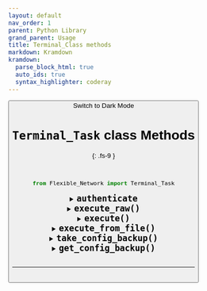 ```yaml
---
layout: default
nav_order: 1
parent: Python Library
grand_parent: Usage
title: Terminal_Class methods
markdown: Kramdown
kramdown:
  parse_block_html: true
  auto_ids: true
  syntax_highlighter: coderay
---
```


<button class="btn js-toggle-dark-mode">Switch to Dark Mode

<script>
const toggleDarkMode = document.querySelector('.js-toggle-dark-mode');

jtd.addEvent(toggleDarkMode, 'click', function(){
  if (jtd.getTheme() === 'dark') {
    jtd.setTheme('light');
    toggleDarkMode.textContent = 'Switch to Dark Mode';
  } else {
    jtd.setTheme('dark');
    toggleDarkMode.textContent = 'Switch to Light Mode';
  }
});
</script>


# `Terminal_Task` class Methods
{: .fs-9 }

<br>


```python
from Flexible_Network import Terminal_Task
```


<details markdown="1" id="authenticate">
  <summary markdown='span'> 
  <b style="font-size:20px"> <code>authenticate</code></b>
  </summary>
  <br>
   Authenticate with an [inventory](../../inventory.md) group

   > The `authenticate()` method, esablishes SSH conenections with all the hosts of the inventory group (In parallel) 

<br>

INPUT
{: .fs-6 .fw-300 }

| Input                      | Type    | Description                                                  |
| -------------------------- | ------- | ------------------------------------------------------------ |
| `groups`                   | list    | List of group names eg. ['switches', 'test_switches']        |
| `user`                     | string  | Username for authentication                                  |
| `password`                 | string  | Password for authentication                                  |
| `privileged_mode_password` | String  | Password of the Privileged mode  (eg. `enable` in Cisco & `super` in Huawei) [ _If Provided, the device login to `privileged_mode` after authentication._ ] |
| `port`                     | integer | Port for authentication                                      |
|                            |         |                                                              |


<br>

OUTPUT
{: .fs-6 .fw-300 }

> Returns an object with the following attributes

| Input                    | Type    | Description                                                  |
| ------------------------ | ------- | ------------------------------------------------------------ |
| `hosts_total`            | list    | List of the total hosts (of the inventory group/groups) provided for authentication |
| `hosts_connected`        | list    | List the hosts were connected successfully                   |
| `hosts_failed`           | list    | List the hosts failed to connect                             |
| `hosts_total_number`     | integer | Number of total hosts                                        |
| `hosts_connected_number` | integer | Number of connected hosts                                    |
| `hosts_failed_number`    | integer | Number of failed hosts                                       |
| connection_report_table  | string  | Structured table displays connection report of the hosts     |

   ---

</details>


<details markdown="1" id="execute_raw">
  <summary markdown='span'> 
  <b style="font-size:20px"> <code>execute_raw()</code></b>
  </summary>

  Execute a command on a remote device.

   <br>

  > **Note:** This method does not print to the terminal.
  
<br>

INPUT
{: .fs-6 .fw-300 }

| Input  | Type   | Description                                                  |
| ------ | ------ | ------------------------------------------------------------ |
| `host` | string | Host to execute commands on ([The host needs to be authenticated first](#authenticate)) |
| `cmd`  | string | The command to execute                                       |


<br>

OUTPUT
{: .fs-6 .fw-300 }

> Returns an objects with the following attributes

| Input     | Type    | Description                                                  |
| --------- | ------- | ------------------------------------------------------------ |
| `host`    | string  | Host to execute commands on (The host needs to be authenticated first) |
| `cmd`     | List    | command (list of lines)                                      |
| stdout    | List    | STDOUT output (list of lines)                                |
| stderr    | List    | STDERR output (list of lines)                                |
| exit_code | Integer | `0` Executed without Errors.     `1` Executed with Errors.     `-1` Connection inturrupted before or during execution |
|           |         |                                                              |



<br>

---

</details>


<details markdown="1" id="execute">
  <summary markdown='span'> 
  <b style="font-size:20px"> <code>execute()</code></b>
  </summary>

  Execute a command on a remote device.

   <br>

  > **Note:** This method prints the output to the terminal.
   
   <br>

   INPUT
   {: .fs-6 .fw-300 }


| Input     | Type    | Description                                                  |
| --------- | ------- | ------------------------------------------------------------ |
| `host`    | string  | Host to execute commands on ([The host needs to be authenticated first](#authenticate)) |
| `cmd`     | List    | command (list of lines)                                      |
| stdout    | List    | STDOUT output (list of lines)                                |
| stderr    | List    | STDERR output (list of lines)                                |
| exit_code | Integer | `0` executed without Errors.     `1` Executed with Errors.     `-1` Connection inturrupted before or during execution |
|           |         |                                                              |

   <br>

   OUTPUT
   {: .fs-6 .fw-300 }

   > Returns an object with the following attributes

| Input                   | Type    | Description                                                  |
| ----------------------- | ------- | ------------------------------------------------------------ |
| `host`                  | string  | Host       |
| `cmd`                   | string  | The command to execute                                       |
| only_on_hosts           | List    | **A condition** (List of hosts to execute only on)           |
| skip_hosts              | List    | **A condition** (List of hosts to Skip execution on)         |
| ask_for_confirmation    | Boolean | If **True**,  I will ask for confirmation before executing the command,  *Default: False* |
| exit_on_fail            | Boolean | If **True**, the script will exit if the command exit with an Error,  *Default: True* |
| reconnect_closed_socket | Boolean | If **True**, Try to reconnect to the host if connection was inturrupted (Instead of considering it an error),  *Default: True* |
|                         |         |                                                              |



---

</details>


<details markdown="1" id="execute_from_file">
  <summary markdown='span'> 
  <b style="font-size:20px"> <code>execute_from_file()</code></b>
  </summary>

  Load commands from file & execute each line one by one. using the [execute()](#excute) method

   <br>

  > **Note:** This method prints the output to the terminal.
   
   <br>

   INPUT
{: .fs-6 .fw-300 }




| Input                   | Type    | Description                                                  |
| ----------------------- | ------- | ------------------------------------------------------------ |
| `host`                  | string  | Host to execute commands on ([The host needs to be authenticated first](#authenticate)) |
| `file`                  | string  | File with commands to execute                                |
| ask_for_confirmation    | Boolean | If **True**,  I will ask for confirmation before executing the command,  *Default: False* |
| exit_on_fail            | Boolean | If **True**, the script will exit if the command exit with an Error,  *Default: True* |
| reconnect_closed_socket | Boolean | If **True**, Try to reconnect to the host if connection was inturrupted (Instead of considering it an error),  *Default: True* |


   <br>

   OUTPUT
{: .fs-6 .fw-300 }

   > does NOT return

   ---

</details>


<details markdown="1" id="take_config_backup">
  <summary markdown='span'> 
  <b style="font-size:20px"> <code>take_config_backup()</code></b>
  </summary>

  Backup running configuration from the remote device & store them in the local directory by default, for other [backup storage options](../../ConfigBackup-storage/backup_config-storage.md)

   <br>

  > **Note:** This method prints the output to the terminal.
   
   <br>

   INPUT
{: .fs-6 .fw-300 }

| Input     | Type   | Description                                   | Options        | Default |
| --------- | ------ | --------------------------------------------- | -------------- | ------- |
| `host`    | string | host to backup its config                     |                |         |
| `comment` | string | A comment indicates the purpose of the backup |                |         |
| `target`  | string | Where to save the backup                      | `local`,  `s3` | `local` |




   > **NOTE:** targets other than `local` requires you to add the credentials in the [config file](../../config_file.md)
   

   <br>

   OUTPUT
{: .fs-6 .fw-300 }

   > Returns an object with the following attributes
   
| Input       | Type    | Description                                                  |
| ----------- | ------- | ------------------------------------------------------------ |
| `exit_code` | Integer | `0` backup taken successfully.      `1` Failed to take backup |
| stderr      | String  | STDERR output                                                |
| stdout      | String  | STDOUT output                                                |
| location    | String  | location, where the backup exists                            |
| id          | String  | The backup string                                            |

---

</details>


<details markdown="1" id="get_config_backup">
  <summary markdown='span'> 
  <b style="font-size:20px"> <code>get_config_backup()</code></b>
  </summary>

Return a pre-taken config backup

   <br>

  > **Note:** This method prints the output to the terminal.
   
   <br>

   INPUT
{: .fs-6 .fw-300 }

| Input       | Type   | Description                    | Options | Default |
| ----------- | ------ | ------------------------------ | ------- | ------- |
| `backup id` | string | The ID of the pre-taken backup |         |         |




   > **NOTE:** targets other than 'local' requires you to add the credentials in the config file
   

   <br>

   OUTPUT
{: .fs-6 .fw-300 }

   > Returns an object with the following attributes
   
| Input       | Type    | Description                                                  |
| ----------- | ------- | ------------------------------------------------------------ |
| `exit_code` | Integer | `0` Got backup successfully.      `1` Failed to return backup |
| stderr      | String  | STDERR output                                                |
| stdout      | String  | STDOUT output                                                |
| target      | String  | indicates where the backup is located                        |
| location    | String  | location, where the backup exists                            |
| text        | String  | The backup string                                            |

---

</details>



<br>

---

<br>
